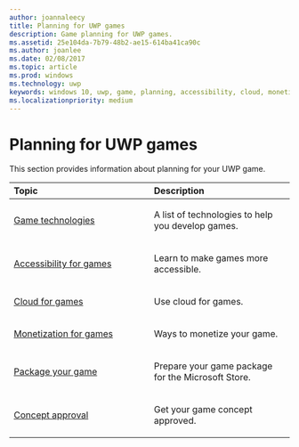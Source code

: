 ```yaml
---
author: joannaleecy
title: Planning for UWP games
description: Game planning for UWP games.
ms.assetid: 25e104da-7b79-48b2-ae15-614ba41ca90c
ms.author: joanlee
ms.date: 02/08/2017
ms.topic: article
ms.prod: windows
ms.technology: uwp
keywords: windows 10, uwp, game, planning, accessibility, cloud, monetize, package, technology, concept, approval
ms.localizationpriority: medium
---
```


# Planning for UWP games

This section provides information about planning for your UWP game.

<table>
<colgroup>
<col width="50%" />
<col width="50%" />
</colgroup>
<thead>
<tr class="header">
<th align="left">Topic</th>
<th align="left">Description</th>
</tr>
</thead>
<tbody>
<tr class="odd">
<td align="left"><p><a href="game-development-platform-guide.md">Game technologies</a></p></td>
<td align="left"><p>A list of technologies to help you develop games.</p></td>
</tr>
<tr class="even">
<td align="left"><p><a href="accessibility-for-games.md">Accessibility for games</a></p></td>
<td align="left"><p>Learn to make games more accessible.</p></td>
</tr>
<tr class="odd">
<td align="left"><p><a href="cloud-for-games.md">Cloud for games</a></p></td>
<td align="left"><p>Use cloud for games.</p></td>
</tr>
<tr class="even">
<td align="left"><p><a href="monetization-for-games.md">Monetization for games</a></p></td>
<td align="left"><p>Ways to monetize your game.</p></td>
</tr>
<tr class="odd">
<td align="left"><p><a href="package-your-windows-store-directx-game.md">Package your game</a></p></td>
<td align="left"><p>Prepare your game package for the Microsoft Store.</p></td>
</tr>
<tr class="even">
<td align="left"><p><a href="concept-approval.md">Concept approval</a></p></td>
<td align="left"><p>Get your game concept approved.</p></td>
</tr>
</tbody>
</table>
 

 

 




